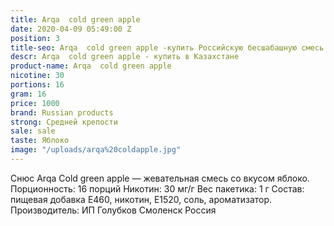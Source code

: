 ```yaml
---
title: Arqa  cold green apple
date: 2020-04-09 05:49:00 Z
position: 3
title-seo: Arqa  cold green apple -купить Российскую бесшабашную смесь в Казахстане
descr: Arqa  cold green apple - купить в Казахстане
product-name: Arqa  cold green apple
nicotine: 30
portions: 16
gram: 16
price: 1000
brand: Russian products
strong: Средней крепости
sale: sale
taste: Яблоко
image: "/uploads/arqa%20coldapple.jpg"
---
```


Снюс Arqa Cold green apple — жевательная смесь со вкусом яблоко. Порционность: 16 порций Никотин: 30 мг/г Вес пакетика: 1 г Состав: пищевая добавка E460, никотин, E1520, соль, ароматизатор. Производитель: ИП Голубков Смоленск Россия